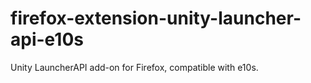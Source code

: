 # firefox-extension-unity-launcher-api-e10s
Unity LauncherAPI add-on for Firefox, compatible with e10s.

